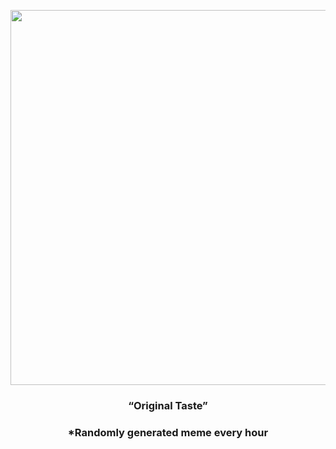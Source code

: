 <p align="center">
        <img src="https://i.redd.it/ki2xi9bn7vf91.jpg" width="600" height="600">
        </p>
        <h3 align="center">“Original Taste”</h3>
        <h3 align="center">*Randomly generated meme every hour</h3>
    